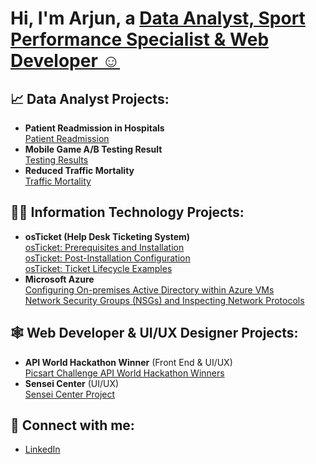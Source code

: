 <h1>
  Hi, I'm Arjun, a 
  <a href="https://linkedin.com/in/arjun-i-gupta" target="_blank">
    Data Analyst, Sport Performance Specialist & Web Developer ☺
  </a>
</h1>

<h2>📈 Data Analyst Projects:</h2>
<ul>
  <li>
    <b>Patient Readmission in Hospitals</b><br>
    <a href="https://github.com/Zygomata/Patient-Readmission" target="_blank">Patient Readmission</a>
  </li>
  <li>
    <b>Mobile Game A/B Testing Result</b><br>
    <a href="https://github.com/Zygomata/Mobile-Game-A-B-testing-result" target="_blank">Testing Results</a>
  </li>
  <li>
    <b>Reduced Traffic Mortality</b><br>
    <a href="https://github.com/Zygomata/Reduced-Traffic-Mortality" target="_blank">Traffic Mortality</a>
  </li>
</ul>

<h2>👨‍💻 Information Technology Projects:</h2>
<ul>
  <li>
    <b>osTicket (Help Desk Ticketing System)</b><br>
    <a href="https://github.com/Zygomata/osticket-prerequisites" target="_blank">osTicket: Prerequisites and Installation</a><br>
    <a href="https://github.com/Zygomata/post-install-config" target="_blank">osTicket: Post-Installation Configuration</a><br>
    <a href="https://github.com/Zygomata/ticket-lifecycle" target="_blank">osTicket: Ticket Lifecycle Examples</a>
  </li>
  <li>
    <b>Microsoft Azure</b><br>
    <a href="https://github.com/Zygomata/configure-active-directory" target="_blank">Configuring On-premises Active Directory within Azure VMs</a><br>
    <a href="https://github.com/Zygomata/azure-network-protocols" target="_blank">Network Security Groups (NSGs) and Inspecting Network Protocols</a>
  </li>
</ul>

<h2>🕸️ Web Developer & UI/UX Designer Projects:</h2>
<ul>
  <li>
    <b>API World Hackathon Winner</b> (Front End & UI/UX)<br>
    <a href="https://github.com/Fuzzkatt/PicsartChallengeAttempt1" target="_blank">Picsart Challenge API World Hackathon Winners</a>
  </li>
  <li>
    <b>Sensei Center</b> (UI/UX)<br>
    <a href="https://www.figma.com/file/BnlF5EEZSmrBBQmsWEjtMc/SuS-Website?type=design&node-id=1-2321&mode=design&t=jyUbQbpJBrx3DS1V-0" target="_blank">Sensei Center Project</a>
  </li>
</ul>

<h2>🤳 Connect with me:</h2>
<ul>
  <li>
    <a href="https://linkedin.com/in/arjun-i-gupta" target="_blank">LinkedIn</a>
  </li>
</ul>
